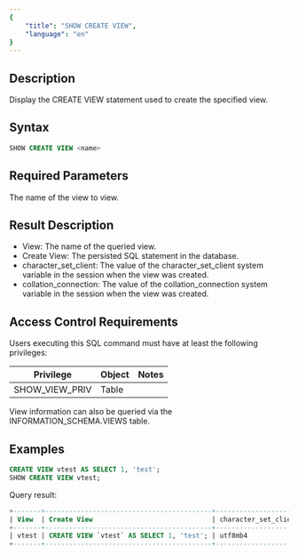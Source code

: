 ```yaml
---
{
    "title": "SHOW CREATE VIEW",
    "language": "en"
}
---
```


<!--
Licensed to the Apache Software Foundation (ASF) under one
or more contributor license agreements.  See the NOTICE file
distributed with this work for additional information
regarding copyright ownership.  The ASF licenses this file
to you under the Apache License, Version 2.0 (the
"License"); you may not use this file except in compliance
with the License.  You may obtain a copy of the License at

  http://www.apache.org/licenses/LICENSE-2.0

Unless required by applicable law or agreed to in writing,
software distributed under the License is distributed on an
"AS IS" BASIS, WITHOUT WARRANTIES OR CONDITIONS OF ANY
KIND, either express or implied.  See the License for the
specific language governing permissions and limitations
under the License.
-->


## Description

Display the CREATE VIEW statement used to create the specified view.

## Syntax

```sql
SHOW CREATE VIEW <name>
```

## Required Parameters

**<name>**  The name of the view to view.

## Result Description

- View: The name of the queried view.
- Create View: The persisted SQL statement in the database.
- character_set_client: The value of the character_set_client system variable in the session when the view was created.
- collation_connection: The value of the collation_connection system variable in the session when the view was created.

## Access Control Requirements

Users executing this SQL command must have at least the following privileges:

| Privilege        | Object | Notes |
| ---------------- | ------ | ----- |
| SHOW_VIEW_PRIV   | Table  |       |

View information can also be queried via the INFORMATION_SCHEMA.VIEWS table.

## Examples

```sql
CREATE VIEW vtest AS SELECT 1, 'test';
SHOW CREATE VIEW vtest;
```

Query result:

```sql
+-------+------------------------------------------+----------------------+----------------------+
| View  | Create View                              | character_set_client | collation_connection |
+-------+------------------------------------------+----------------------+----------------------+
| vtest | CREATE VIEW `vtest` AS SELECT 1, 'test'; | utf8mb4              | utf8mb4_0900_bin     |
+-------+------------------------------------------+----------------------+----------------------+
```
